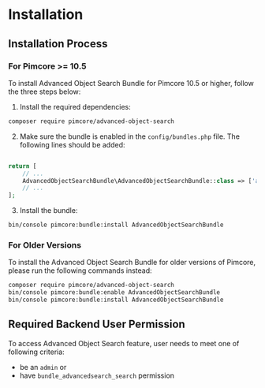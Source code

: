 # Installation

## Installation Process
### For Pimcore >= 10.5
To install Advanced Object Search Bundle for Pimcore 10.5 or higher, follow the three steps below:

1. Install the required dependencies:
```bash
composer require pimcore/advanced-object-search
```

2. Make sure the bundle is enabled in the `config/bundles.php` file. The following lines should be added:

```php

return [
    // ...
    AdvancedObjectSearchBundle\AdvancedObjectSearchBundle::class => ['all' => true],
    // ...
];
```

3. Install the bundle:

```bash
bin/console pimcore:bundle:install AdvancedObjectSearchBundle
```

### For Older Versions
To install the Advanced Object Search Bundle for older versions of Pimcore, please run the following commands instead:

```bash 
composer require pimcore/advanced-object-search
bin/console pimcore:bundle:enable AdvancedObjectSearchBundle
bin/console pimcore:bundle:install AdvancedObjectSearchBundle
```

## Required Backend User Permission
To access Advanced Object Search feature, user needs to meet one of following criteria:
* be an `admin` or
* have `bundle_advancedsearch_search` permission